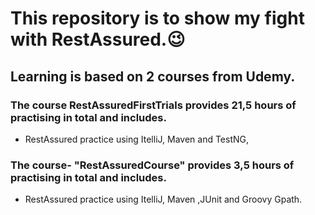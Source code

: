 # This repository is to show my fight with RestAssured.😉

## Learning is based on 2 courses from Udemy.

### The course **RestAssuredFirstTrials** provides 21,5 hours of practising in total and includes.
- RestAssured practice using ItelliJ, Maven and TestNG,

### The course- "RestAssuredCourse" provides 3,5 hours of practising in total and includes.
- RestAssured practice using ItelliJ, Maven ,JUnit and Groovy Gpath.

  

